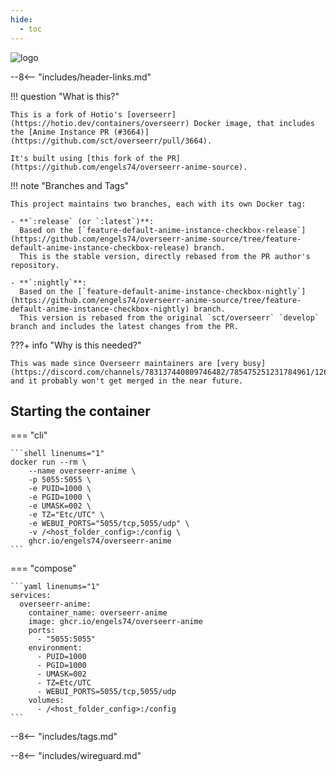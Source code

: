 ```yaml
---
hide:
  - toc
---
```


<div class="image-logo"><img src="https://i.imgur.com/BcvImhI.png" alt="logo"></div>

--8<-- "includes/header-links.md"

!!! question "What is this?"

    This is a fork of Hotio's [overseerr](https://hotio.dev/containers/overseerr) Docker image, that includes the [Anime Instance PR (#3664)](https://github.com/sct/overseerr/pull/3664).
    
    It's built using [this fork of the PR](https://github.com/engels74/overseerr-anime-source). 

!!! note "Branches and Tags"

    This project maintains two branches, each with its own Docker tag:

    - **`:release` (or `:latest`)**:  
      Based on the [`feature-default-anime-instance-checkbox-release`](https://github.com/engels74/overseerr-anime-source/tree/feature-default-anime-instance-checkbox-release) branch.  
      This is the stable version, directly rebased from the PR author's repository.

    - **`:nightly`**:  
      Based on the [`feature-default-anime-instance-checkbox-nightly`](https://github.com/engels74/overseerr-anime-source/tree/feature-default-anime-instance-checkbox-nightly) branch.  
      This version is rebased from the original `sct/overseerr` `develop` branch and includes the latest changes from the PR.

???+ info "Why is this needed?"

    This was made since Overseerr maintainers are [very busy](https://discord.com/channels/783137440809746482/785475251231784961/1262212831579996285), and it probably won't get merged in the near future.

## Starting the container

=== "cli"

    ```shell linenums="1"
    docker run --rm \
        --name overseerr-anime \
        -p 5055:5055 \
        -e PUID=1000 \
        -e PGID=1000 \
        -e UMASK=002 \
        -e TZ="Etc/UTC" \
        -e WEBUI_PORTS="5055/tcp,5055/udp" \
        -v /<host_folder_config>:/config \
        ghcr.io/engels74/overseerr-anime
    ```

=== "compose"

    ```yaml linenums="1"
    services:
      overseerr-anime:
        container_name: overseerr-anime
        image: ghcr.io/engels74/overseerr-anime
        ports:
          - "5055:5055"
        environment:
          - PUID=1000
          - PGID=1000
          - UMASK=002
          - TZ=Etc/UTC
          - WEBUI_PORTS=5055/tcp,5055/udp
        volumes:
          - /<host_folder_config>:/config
    ```

--8<-- "includes/tags.md"

--8<-- "includes/wireguard.md"
